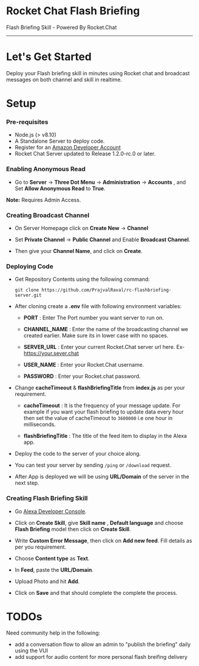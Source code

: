 # Rocket Chat Flash Briefing
Flash Briefing Skill - Powered By Rocket.Chat

***

# Let's Get Started

Deploy your Flash briefing skill in minutes using Rocket chat and broadcast messages on both channel and skill in realtime.

# Setup

### Pre-requisites

* Node.js (> v8.10)
* A Standalone Server to deploy code.
* Register for an [Amazon Developer Account](https://developer.amazon.com/)
* Rocket Chat Server updated to Release 1.2.0-rc.0 or later.

### Enabling Anonymous Read

* Go to **Server** -> **Three Dot Menu** -> **Administration** -> **Accounts** , and Set **Allow Anonymous Read** to **True**.

**Note:** Requires Admin Access.

### Creating Broadcast Channel

* On Server Homepage click on **Create New** -> **Channel**

* Set **Private Channel** -> **Public Channel** and Enable **Broadcast Channel**.

* Then give your **Channel Name**, and click on **Create**.

### Deploying Code

* Get Repository Contents using the following command:
   
   `git clone https://github.com/PrajvalRaval/rc-flashbriefing-server.git`
   
* After cloning create a **.env** file with following environment variables:

  * **PORT** : Enter The Port number you want server to run on.
  
  * **CHANNEL_NAME** : Enter the name of the broadcasting channel we created earlier. Make sure its in lower case with no spaces.

  * **SERVER_URL** : Enter your current Rocket.Chat server url here. Ex- https://your.sever.chat
  
  * **USER_NAME** : Enter your Rocket.Chat username.
  
  * **PASSWORD** : Enter your Rocket.chat password.

* Change **cacheTimeout** & **flashBriefingTitle** from **index.js** as per your requirement.

  * **cacheTimeout** : It is the frequency of your message update. For example if you want your flash briefing to update data every hour then set the value of cacheTimeout to `3600000` i.e one hour in milliseconds.
  
  * **flashBriefingTitle** : The title of the feed item to display in the Alexa app.

* Deploy the code to the server of your choice along.

* You can test your server by sending `/ping` or `/download` request.

* After App is deployed we will be using **URL/Domain** of the server in the next step.

### Creating Flash Briefing Skill

* Go [Alexa Developer Console](https://developer.amazon.com/alexa/console/ask).

* Click on **Create Skill**, give **Skill name** , **Default language** and choose **Flash Briefing** model then click on **Create Skill**.

* Write **Custom Error Message**, then click on **Add new feed**. Fill details as per you requirement.

* Choose **Content type** as **Text**.

* In **Feed**, paste the **URL/Domain**.

* Upload Photo and hit **Add**.

* Click on **Save** and that should complete the complete the process.

# TODOs

Need community help in the following:

* add a conversation flow to allow an admin to "publish the briefing" daily using the VUI
* add support for audio content for more personal flash breifing delivery
